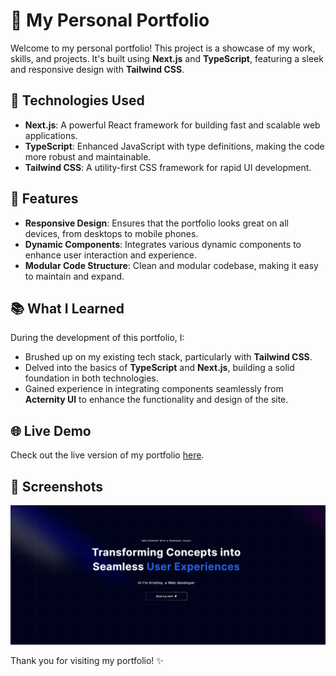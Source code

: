 # 🌟 My Personal Portfolio

Welcome to my personal portfolio! This project is a showcase of my work, skills, and projects. It's built using **Next.js** and **TypeScript**, featuring a sleek and responsive design with **Tailwind CSS**.

## 🚀 Technologies Used

- **Next.js**: A powerful React framework for building fast and scalable web applications.
- **TypeScript**: Enhanced JavaScript with type definitions, making the code more robust and maintainable.
- **Tailwind CSS**: A utility-first CSS framework for rapid UI development.

## 🎨 Features

- **Responsive Design**: Ensures that the portfolio looks great on all devices, from desktops to mobile phones.
- **Dynamic Components**: Integrates various dynamic components to enhance user interaction and experience.
- **Modular Code Structure**: Clean and modular codebase, making it easy to maintain and expand.

## 📚 What I Learned

During the development of this portfolio, I:
- Brushed up on my existing tech stack, particularly with **Tailwind CSS**.
- Delved into the basics of **TypeScript** and **Next.js**, building a solid foundation in both technologies.
- Gained experience in integrating components seamlessly from **Acternity UI** to enhance the functionality and design of the site.

## 🌐 Live Demo

Check out the live version of my portfolio [here](https://personal-portfolio-qqblxd8nc-krishnasaichariths-projects.vercel.app/).

## 📸 Screenshots

![Screenshot 1](screenshots/Preview.png)

Thank you for visiting my portfolio! ✨
